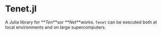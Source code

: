 # Tenet.jl

A Julia library for **_Ten_**sor **_Net_**works. `Tenet` can be executed both at local environments and on large supercomputers.

